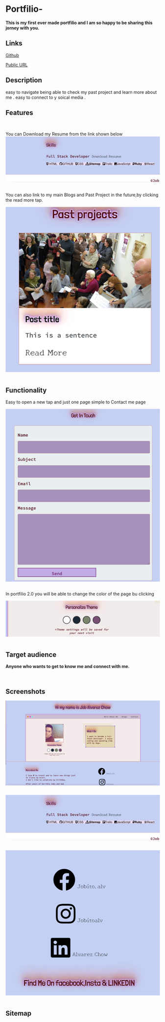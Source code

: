 # Portfilio-
**This is my first ever made portfilio and I am so happy to be sharing this jorney with you.**

## Links

[Github](https://github.com/jobitoalv/Portfilio-.git)

[Public URL](https://affectionate-bell-499582.netlify.app/index.html)

## Description
easy to navigate being able to check my past project and learn more about me . easy to connect to y soical media .

## Features 
<p>&nbsp;</p>
You can Download my Resume from the link shown below 
<img src="images/Screen Shot 2021-04-13 at 11.32.44 am.png"
     alt="resume"
     style="float: left; margin-right: 10px;" />

<p>&nbsp;</p>
You can also link to my main Blogs and Past Project in the future,by clicking the read more tap.

<img src="images/Screen Shot 2021-04-13 at 2.00.57 pm.png"
     alt="past project"
     style="float: left; margin-right: 10px;" />

<p>&nbsp;</p>

## Functionality 

Easy to open a new tap and just one page simple to Contact me page 

<img src="images/Screen Shot 2021-04-13 at 2.13.32 pm.png"
     alt="resume"
     style="float: left; margin-right: 10px;" />
<p>&nbsp;</p>

In portfilio 2.0 you will be able to change the color of the page bu clicking 

<img src="images/Screen Shot 2021-04-13 at 2.16.16 pm.png"
     alt="resume"
     style="float: left; margin-right: 10px;" />

<p>&nbsp;</p>

## Target audience

**Anyone who wants to get to know me and connect with me.**

<p>&nbsp;</p>

## Screenshots

<img src="images/Screen Shot 2021-04-13 at 11.32.09 am.png"
     alt="resume"
     style="float: left; margin-right: 10px;" />
<p>&nbsp;</p>
<img src="images/Screen Shot 2021-04-13 at 11.32.44 am.png"
     alt="resume"
     style="float: left; margin-right: 10px;" />
<p>&nbsp;</p>
<img src="images/Screen Shot 2021-04-13 at 2.23.07 pm.png"
     alt="resume"
     style="float: left; margin-right: 10px;" />
<p>&nbsp;</p>
 
 ## Sitemap

